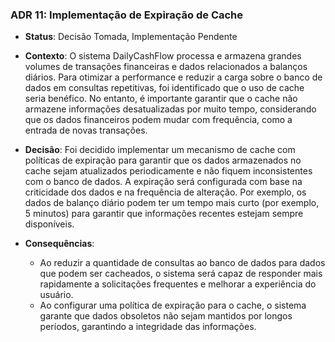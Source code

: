 ### ADR 11: Implementação de Expiração de Cache

- **Status**: Decisão Tomada, Implementação Pendente
  
- **Contexto**: O sistema DailyCashFlow processa e armazena grandes volumes de transações financeiras e dados relacionados a balanços diários. Para otimizar a performance e reduzir a carga sobre o banco de dados em consultas repetitivas, foi identificado que o uso de cache seria benéfico. No entanto, é importante garantir que o cache não armazene informações desatualizadas por muito tempo, considerando que os dados financeiros podem mudar com frequência, como a entrada de novas transações.
  
- **Decisão**: Foi decidido implementar um mecanismo de cache com políticas de expiração para garantir que os dados armazenados no cache sejam atualizados periodicamente e não fiquem inconsistentes com o banco de dados. A expiração será configurada com base na criticidade dos dados e na frequência de alteração. Por exemplo, os dados de balanço diário podem ter um tempo mais curto (por exemplo, 5 minutos) para garantir que informações recentes estejam sempre disponíveis.

- **Consequências**:
  - Ao reduzir a quantidade de consultas ao banco de dados para dados que podem ser cacheados, o sistema será capaz de responder mais rapidamente a solicitações frequentes e melhorar a experiência do usuário.
  - Ao configurar uma política de expiração para o cache, o sistema garante que dados obsoletos não sejam mantidos por longos períodos, garantindo a integridade das informações.
